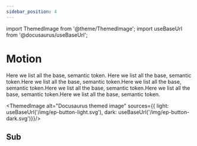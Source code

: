 ```yaml
---
sidebar_position: 4
---
```


import ThemedImage from '@theme/ThemedImage';
import useBaseUrl from '@docusaurus/useBaseUrl';

# Motion

Here we list all the base, semantic token. Here we list all the base, semantic token.Here we list all the base, semantic token.Here we list all the base, semantic token.Here we list all the base, semantic token.Here we list all the base, semantic token.Here we list all the base, semantic token.

<ThemedImage
alt="Docusaurus themed image"
sources={{
    light: useBaseUrl('/img/ep-button-light.svg'),
    dark: useBaseUrl('/img/ep-button-dark.svg')}}/>

## Sub
